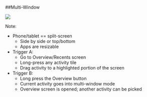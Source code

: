 ##Multi-Window

<img src="img/mw-splitscreen.png" />

Note:
+ Phone/tablet == split-screen
    + Side by side or top/bottom
    + Apps are resizable
+ Trigger A:
    + Go to Overview/Recents screen
    + Long-press any activity tile
    + Drag activity to a highlighted portion of the screen
+ Trigger B:
    + Long press the Overview button
    + Current activity goes into multi-window mode
    + Overview screen is opened; another activity can be picked